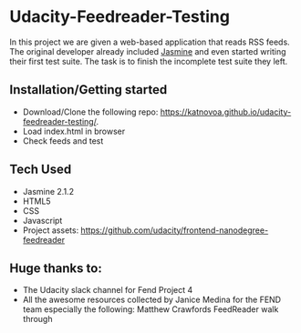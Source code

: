 # Udacity-Feedreader-Testing

In this project we are given a web-based application that reads RSS feeds. The original developer already included [Jasmine](http://jasmine.github.io/) and even started writing their first test suite. The task is to finish the incomplete test suite they left.  


## Installation/Getting started
* Download/Clone the following repo: https://katnovoa.github.io/udacity-feedreader-testing/.
* Load index.html in browser
* Check feeds and test

## Tech Used
* Jasmine 2.1.2
* HTML5
* CSS
* Javascript
* Project assets: https://github.com/udacity/frontend-nanodegree-feedreader

## Huge thanks to:
* The Udacity slack channel for Fend Project 4
* All the awesome resources collected by Janice Medina for the FEND team especially the following: Matthew Crawfords FeedReader walk through
